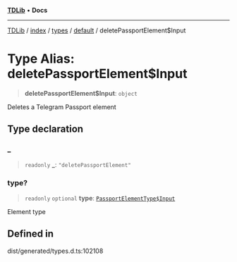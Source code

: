 [**TDLib**](../../../../../../README.md) • **Docs**

***

[TDLib](../../../../../../modules.md) / [index](../../../../../README.md) / [types](../../../README.md) / [default](../README.md) / deletePassportElement$Input

# Type Alias: deletePassportElement$Input

> **deletePassportElement$Input**: `object`

Deletes a Telegram Passport element

## Type declaration

### \_

> `readonly` **\_**: `"deletePassportElement"`

### type?

> `readonly` `optional` **type**: [`PassportElementType$Input`](PassportElementType$Input.md)

Element type

## Defined in

dist/generated/types.d.ts:102108
